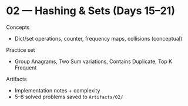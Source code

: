 # 02 — Hashing & Sets (Days 15–21)

Concepts
- Dict/set operations, counter, frequency maps, collisions (conceptual)

Practice set
- Group Anagrams, Two Sum variations, Contains Duplicate, Top K Frequent

Artifacts
- Implementation notes + complexity
- 5–8 solved problems saved to `Artifacts/02/`
